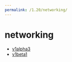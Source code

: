 ```yaml
---
permalink: /1.20/networking/
---
```


# networking



* [v1alpha3](v1alpha3/index.md)
* [v1beta1](v1beta1/index.md)